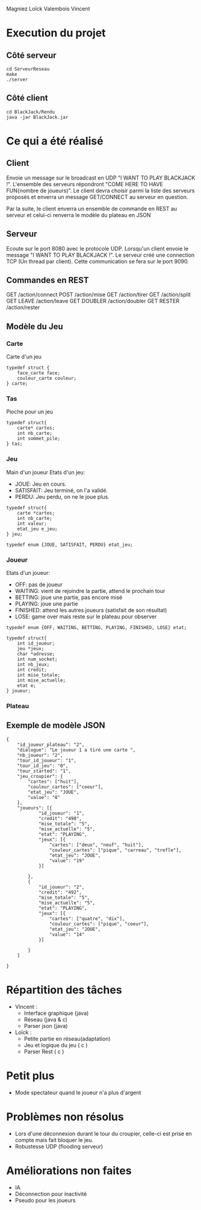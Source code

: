 Magniez Loïck
Valembois Vincent

# Execution du projet
## Côté serveur
```
cd ServeurReseau
make
./server
```
## Côté client 
```
cd BlackJack/Rendu
java -jar BlackJack.jar
```

# Ce qui a été réalisé 

## Client
Envoie un message sur le broadcast en UDP "I WANT TO PLAY BLACKJACK !".
L'ensemble des serveurs répondront "COME HERE TO HAVE FUN{nombre de joueurs)".
Le client devra choisir parmi la liste des serveurs proposés et enverra un message GET/CONNECT au serveur en question.

Par la suite, le client enverra un ensemble de commande en REST au serveur et celui-ci renverra le modèle du plateau en JSON

## Serveur
Ecoute sur le port 8080 avec le protocole UDP. Lorsqu'un client envoie le message "I WANT TO PLAY BLACKJACK !". Le serveur créé une connection TCP (Un thread par client). Cette communication se fera sur le port 9090.

## Commandes en REST
GET /action/connect
POST /action/mise <mise>
GET /action/tirer
GET /action/split
GET LEAVE /action/leave
GET DOUBLER /action/doubler
GET RESTER /action/rester

## Modèle du Jeu

### Carte
Carte d'un jeu
```
typedef struct {
	face_carte face;
	couleur_carte couleur;
} carte;
```

### Tas
Pioche pour un jeu
```
typedef struct{
	carte* cartes;
	int nb_carte;
	int sommet_pile;
} tas;
```


### Jeu
Main d'un joueur
Etats d'un jeu: 
- JOUE: Jeu en cours.
- SATISFAIT: Jeu terminé, on l'a validé.
- PERDU: Jeu perdu, on ne le joue plus.
```
typedef struct{
	carte *cartes;
	int nb_carte;
	int valeur;
	etat_jeu e_jeu;
} jeu;

typedef enum {JOUE, SATISFAIT, PERDU} etat_jeu;
```

### Joueur
Etats d'un joueur:
- OFF: pas de joueur
- WAITING: vient de rejoindre la partie, attend le prochain tour
- BETTING: joue une partie, pas encore misé
- PLAYING: joue une partie
- FINISHED: attend les autres joueurs (satisfait de son résultat)
- LOSE: game over mais reste sur le plateau pour observer
```
typedef enum {OFF, WAITING, BETTING, PLAYING, FINISHED, LOSE} etat;

typedef struct{
	int id_joueur;
	jeu *jeux;
	char *adresse;
	int num_socket;
	int nb_jeux;
	int credit;
	int mise_totale;
	int mise_actuelle;
	etat e;
} joueur;
```

### Plateau


## Exemple de modèle JSON
```
{
	"id_joueur_plateau": "2",
	"dialogue": "Le joueur 1 a tiré une carte ",
	"nb_joueur": "2",
	"tour_id_joueur": "1",
	"tour_id_jeu": "0",
	"tour_started": "1",
	"jeu_croupier": {
		"cartes": ["huit"],
		"couleur_cartes": ["coeur"],
		"etat_jeu": "JOUE",
		"value": "8"
	},
	"joueurs": [{
			"id_joueur": "1",
			"credit": "490",
			"mise_totale": "5",
			"mise_actuelle": "5",
			"etat": "PLAYING",
			"jeux": [{
				"cartes": ["deux", "neuf", "huit"],
				"couleur_cartes": ["pique", "carreau", "trefle"],
				"etat_jeu": "JOUE",
				"value": "19"
			}]

		},
		{
			"id_joueur": "2",
			"credit": "492",
			"mise_totale": "5",
			"mise_actuelle": "5",
			"etat": "PLAYING",
			"jeux": [{
				"cartes": ["quatre", "dix"],
				"couleur_cartes": ["pique", "coeur"],
				"etat_jeu": "JOUE",
				"value": "14"
			}]

		}
	]

}
```

# Répartition des tâches
- Vincent : 
    + Interface graphique (java)
    + Réseau (java & c)
    + Parser json (java)
- Loïck : 
    + Petite partie en réseau(adaptation)
    + Jeu et logique du jeu ( c ) 
    + Parser Rest ( c )

# Petit plus 
- Mode spectateur quand le joueur n'a plus d'argent 

# Problèmes non résolus
- Lors d'une déconnexion durant le tour du croupier, celle-ci est prise en compte mais fait bloquer le jeu.
- Robustesse UDP (flooding serveur)

# Améliorations non faites
- IA
- Déconnection pour inactivité
- Pseudo pour les joueurs 

